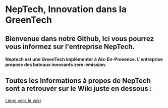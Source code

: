 # NepTech, Innovation dans la GreenTech

## Bienvenue dans notre Github, Ici vous pourrez vous informez sur l'entreprise NepTech.

#### Neptech est une GreenTech implémenter à Aix-En-Provence. L'entreprise propose des bateaux innovants zero-émission. 

## Toutes les Informations à propos de NepTech sont a retrouvér sur le Wiki juste en dessous :

[Liens vers le wiki]([https://www.google.com](https://github.com/amin240/Amin-et-Mohamed-Amin/wiki))
